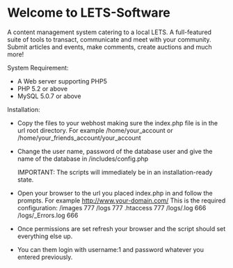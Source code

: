 Welcome to LETS-Software
====

A content management system catering to a local LETS. A full-featured suite of tools to transact, communicate and meet with your community. Submit articles and events, make comments, create auctions and much more!



System Requirement: 
- A Web server supporting PHP5
- PHP 5.2 or above
- MySQL 5.0.7 or above

Installation:
- Copy the files to your webhost making sure the index.php file is in the url root directory.
   For example /home/your_account or /home/your_friends_account/your_account
- Change the user name, password of the database user and give the name of the database in /includes/config.php

  IMPORTANT: The scripts will immediately be in an installation-ready state.

- Open your browser to the url you placed index.php in and follow the prompts.
   For example http://www.your-domain.com/ 
This is the required configuration:
   /images 777
   /logs 777
   .htaccess 777
   /logs/<Your Site Name>.log 666
   /logs/<Your Site Name>_Errors.log 666
- Once permissions are set refresh your browser and the script should set everything else up.
- You can them login with username:1 and password whatever you entered previously.

